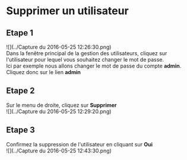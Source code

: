 # Supprimer un utilisateur
## Etape 1
![](../Capture du 2016-05-25 12:26:30.png)  
Dans la fenêtre principal de la gestion des utilisateurs, cliquez sur l'utilisateur pour lequel vous souhaitez changer le mot de passe.   
Ici par exemple nous allons changer le mot de passe du compte **admin**. Cliquez donc sur le lien **admin**

## Etape 2
Sur le menu de droite, cliquez sur **Supprimer**  
![](../Capture du 2016-05-25 12:29:20.png)
## Etape 3
Confirmez la suppression de l'utilisateur en cliquant sur **Oui**  
![](../Capture du 2016-05-25 12:43:30.png)
